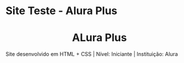 # Site Teste - Alura Plus
<h1 align="center">ALura Plus</h1>
Site desenvolvido em HTML + CSS | Nível: Iniciante | Instituição: Alura
